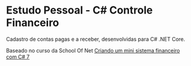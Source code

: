 # Estudo Pessoal - C# Controle Financeiro

Cadastro de contas pagas e a receber, desenvolvidas para C# .NET Core.

Baseado no curso da School Of Net [Criando um mini sistema financeiro com C# 7](https://www.schoolofnet.com/curso/aspnet/c-sharp/criando-um-mini-sistema-financeiro-com-c-7/)
